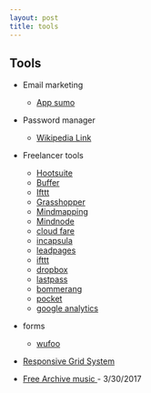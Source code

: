```yaml
---
layout: post
title: tools
---
```


## Tools

* Email marketing
    * [App sumo]()
* Password manager
	* [Wikipedia Link](https://en.wikipedia.org/wiki/List_of_password_managers)
* Freelancer tools
    * [Hootsuite]()
	* [Buffer]()
	* [Ifttt]()
    * [Grasshopper]()
    * [Mindmapping]()
    * [Mindnode]()
	* [cloud fare]()
	* [incapsula]()
    * [leadpages]()
    * [ifttt]()
    * [dropbox]()
    * [lastpass]()
    * [bommerang]()
    * [pocket]()
    * [google analytics]()
* forms
	* [wufoo]()

* [Responsive Grid System](http://www.responsivegridsystem.com)
* [Free Archive music ](http://freemusicarchive.org/) - 3/30/2017